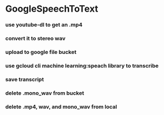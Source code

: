 # GoogleSpeechToText

### use youtube-dl to get an .mp4
### convert it to stereo wav
### upload to google file bucket
### use gcloud cli machine learning:speach library to transcribe
### save transcript
### delete .mono_wav from bucket
### delete .mp4, wav, and mono_wav from local
